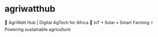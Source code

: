 # agriwatthub
🌱 AgriWatt Hub | Digital AgTech for Africa 🚜 IoT • Solar • Smart Farming ⚡ Powering sustainable agriculture
